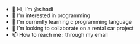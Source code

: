 - 👋 Hi, I’m @sihadi
- 👀 I’m interested in programming
- 🌱 I’m currently learning c programming language
- 💞️ I’m looking to collaborate on a rental car project
- 📫 How to reach me : through my email

<!---
sihadi/sihadi is a ✨ special ✨ repository because its `README.md` (this file) appears on your GitHub profile.
You can click the Preview link to take a look at your changes.
--->
